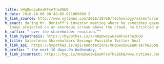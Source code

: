 ```yaml
---
title: mHqDwozwEeaRFseTheZ6bQ
h_date: 2016-10-08 00:46:05.871000000 Z
h_link_source: http://www.nytimes.com/2016/10/08/technology/salesforce-shareholders-besiege-possible-twitter-deal.html
h_exact: during Mr. Benioff’s investor meeting where he sometimes gazed upon his own
  image projected on an enormous screen above the crowd, he bristled at times
h_suffix: " over the shareholder reaction.“"
h_link_hypothesis: https://hypothes.is/a/mHqDwozwEeaRFseTheZ6bQ
h_title: Salesforce Shareholders Besiege Possible Twitter Deal
h_link_api: https://hypothes.is/api/annotations/mHqDwozwEeaRFseTheZ6bQ
h_prefix: " the next 10 days.On Wednesday, "
h_link_incontext: https://hyp.is/mHqDwozwEeaRFseTheZ6bQ/www.nytimes.com/2016/10/08/technology/salesforce-shareholders-besiege-possible-twitter-deal.html
---
```


